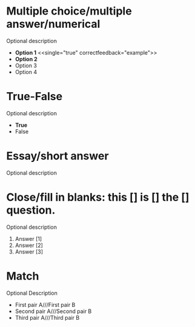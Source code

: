 # Multiple choice/multiple answer/numerical
Optional description 

- **Option 1** <<single="true" correctfeedback="example">>
- **Option 2**
- Option 3
- Option 4

# True-False
Optional description

- **True**
- False

# Essay/short answer
Optional description


# Close/fill in blanks: this [] is [] the [] question.
Optional description

1. Answer [1]
2. Answer [2]
3. Answer [3]

# Match
Optional Description

- First pair A///First pair B
- Second pair A///Second pair B
- Third pair A///Third pair B